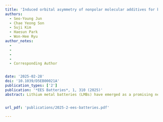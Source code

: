```yaml
---
title: 'Induced orbital asymmetry of nonpolar molecular additives for boosted rapid operating performance in lithium metal batteries'
authors:
  - Seo-Young Jun
  - Chae Yeong Son
  - Suji Kim
  - Haesun Park
  - Won-Hee Ryu
author_notes:
  - 
  - 
  - 
  - 
  - Corresponding Author


date: '2025-02-28'
doi: '10.1039/D5EB00021A'
publication_types: ['2']
publication: '*EES Batteries*, 1, 310 (2025)'
abstract: Lithium metal batteries (LMBs) have emerged as a promising next-generation energy storage solution owing to their high energy density; however, the uncontrolled growth and short circuits of lithium dendrites on lithium metal anodes result in short lifespans and severe safety concerns. In this study, we introduced highly polarizable and nonpolar molecular additives into the electrolyte to stabilize the lithium metal anode surface, emphasizing the role of the induced dipole effects in these molecules. Specifically, we compared the effects of benzene and anthracene additives, both nonpolar molecules with different polarizabilities, on the performance of LMBs. Our findings reveal that larger and more polarizable anthracene molecules flatten the lithium metal surface and significantly enhance the cycling stability under high current densities, even up to 10 mA cm−2. The crystalline orientation of lithium metal was controlled along the planar (110) direction, and a durable solid electrolyte interface layer was formed owing to the active surface coordination of the highly polarizable anthracene. This study underscores the pivotal influence of molecular polarizability in guiding the design of electrolyte additives. It paves the way for developing long-lasting and high-performance LMBs.


url_pdf: 'publications/2025-2-ees-batteries.pdf'

---
```



<!--- Supplementary notes can be added here, including [code and math](https://wowchemy.com/docs/content/writing-markdown-latex/). --->